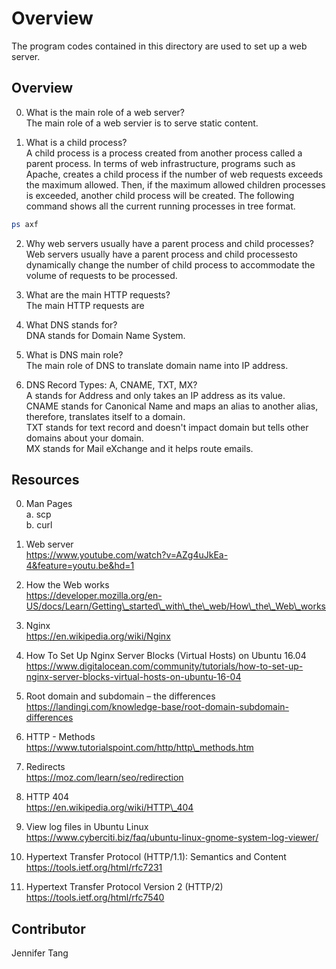 # Overview #
The program codes contained in this directory are used to set up a web server.  

## Overview ##
0. What is the main role of a web server?  
The main role of a web servier is to serve static content.  

1. What is a child process?  
A child process is a process created from another process called a parent process.  In terms of web infrastructure, programs such as Apache, creates a child process if the number of web requests exceeds the maximum allowed.  Then, if the maximum allowed children processes is exceeded, another child process will be created.  The following command shows all the current running processes in tree format.  

```bash
ps axf
```

2. Why web servers usually have a parent process and child processes?  
Web servers usually have a parent process and child processesto dynamically change the number of child process to accommodate the volume of requests to be processed.  

3. What are the main HTTP requests?  
The main HTTP requests are 

4. What DNS stands for?  
DNA stands for Domain Name System.  

5. What is DNS main role?  
The main role of DNS to translate domain name into IP address.  

6. DNS Record Types: A, CNAME, TXT, MX?  
A stands for Address and only takes an IP address as its value.  
CNAME stands for Canonical Name and maps an alias to another alias, therefore, translates itself to a domain.  
TXT stands for text record and doesn't impact domain but tells other domains about your domain.  
MX stands for Mail eXchange and it helps route emails.  

## Resources ##
0. Man Pages  
a. scp  
b. curl  

1. Web server  
https://www.youtube.com/watch?v=AZg4uJkEa-4&feature=youtu.be&hd=1  

2. How the Web works  
https://developer.mozilla.org/en-US/docs/Learn/Getting\_started\_with\_the\_web/How\_the\_Web\_works  

3. Nginx  
https://en.wikipedia.org/wiki/Nginx  

4. How To Set Up Nginx Server Blocks (Virtual Hosts) on Ubuntu 16.04  
https://www.digitalocean.com/community/tutorials/how-to-set-up-nginx-server-blocks-virtual-hosts-on-ubuntu-16-04  

5. Root domain and subdomain – the differences  
https://landingi.com/knowledge-base/root-domain-subdomain-differences  

6. HTTP - Methods  
https://www.tutorialspoint.com/http/http\_methods.htm  

7. Redirects  
https://moz.com/learn/seo/redirection  

8. HTTP 404  
https://en.wikipedia.org/wiki/HTTP\_404  

9. View log files in Ubuntu Linux  
https://www.cyberciti.biz/faq/ubuntu-linux-gnome-system-log-viewer/  

10. Hypertext Transfer Protocol (HTTP/1.1): Semantics and Content  
https://tools.ietf.org/html/rfc7231  

11. Hypertext Transfer Protocol Version 2 (HTTP/2)  
https://tools.ietf.org/html/rfc7540  

## Contributor ##
Jennifer Tang  
